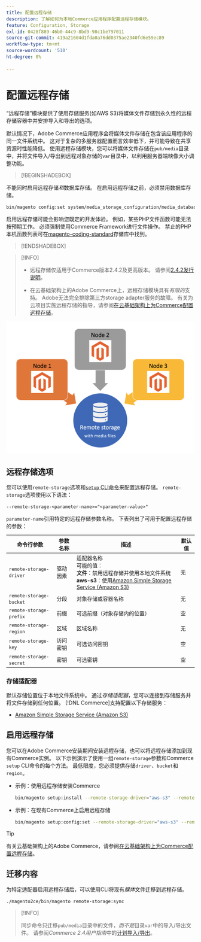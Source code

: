 ```yaml
---
title: 配置远程存储
description: 了解如何为本地Commerce应用程序配置远程存储模块。
feature: Configuration, Storage
exl-id: 0428f889-46b0-44c9-8bd9-98c1be797011
source-git-commit: 419a21604d1fda0a76dd0375ae2340fd6e59ec89
workflow-type: tm+mt
source-wordcount: '510'
ht-degree: 0%

---
```


# 配置远程存储

“远程存储”模块提供了使用存储服务(如AWS S3)将媒体文件存储到永久性的远程存储容器中并安排导入和导出的选项。

默认情况下，Adobe Commerce应用程序会将媒体文件存储在包含该应用程序的同一文件系统中。 这对于复杂的多服务器配置而言效率低下，并可能导致在共享资源时性能降低。 使用远程存储模块，您可以将媒体文件存储在`pub/media`目录中，并将文件导入/导出到远程对象存储的`var`目录中，以利用服务器端映像大小调整功能。

>[!BEGINSHADEBOX]

不能同时启用远程存储&#x200B;_和_&#x200B;数据库存储。 在启用远程存储之前，必须禁用数据库存储。

```bash
bin/magento config:set system/media_storage_configuration/media_database 0
```

启用远程存储可能会影响您既定的开发体验。 例如，某些PHP文件函数可能无法按预期工作。 必须强制使用Commerce Framework进行文件操作。 禁止的PHP本机函数列表可在[magento-coding-standard](https://github.com/magento/magento-coding-standard/blob/develop/Magento2/Sniffs/Functions/DiscouragedFunctionSniff.php)存储库中找到。

>[!ENDSHADEBOX]

>[!INFO]
>
>- 远程存储仅适用于Commerce版本2.4.2及更高版本。 请参阅[2.4.2发行说明](https://experienceleague.adobe.com/zh-hans/docs/commerce-operations/release/notes/magento-open-source/2-4-2)。
>
>- 在云基础架构上的Adobe Commerce上，远程存储模块具有&#x200B;_有限的_&#x200B;支持。 Adobe无法完全排除第三方storage adapter服务的故障。 有关为云项目实施远程存储的指导，请参阅[在云基础架构上为Commerce配置远程存储](cloud-support.md)。

![架构图像](../../assets/configuration/remote-storage-schema.png)

## 远程存储选项

您可以使用`remote-storage`选项和[`setup` CLI命令](../../installation/tutorials/deployment.md)来配置远程存储。 `remote-storage`选项使用以下语法：

```text
--remote-storage-<parameter-name>="<parameter-value>"
```

`parameter-name`引用特定的远程存储参数名称。 下表列出了可用于配置远程存储的参数：

| 命令行参数 | 参数名称 | 描述 | 默认值 |
|--- |--- |--- |--- |
| `remote-storage-driver` | 驱动因素 | 适配器名称<br>可能的值： <br>**文件**：禁用远程存储并使用本地文件系统&#x200B;<br>**aws-s3**：使用[Amazon Simple Storage Service (Amazon S3)](remote-storage-aws-s3.md) | 无 |
| `remote-storage-bucket` | 分段 | 对象存储或容器名称 | 无 |
| `remote-storage-prefix` | 前缀 | 可选前缀（对象存储内的位置） | 空 |
| `remote-storage-region` | 区域 | 区域名称 | 无 |
| `remote-storage-key` | 访问密钥 | 可选访问密钥 | 空 |
| `remote-storage-secret` | 密钥 | 可选密钥 | 空 |

### 存储适配器

默认存储位置位于本地文件系统中。 通过&#x200B;_存储适配器_，您可以连接到存储服务并将文件存储到任何位置。 [!DNL Commerce]支持配置以下存储服务：

- [Amazon Simple Storage Service (Amazon S3)](remote-storage-aws-s3.md)

## 启用远程存储

您可以在Adobe Commerce安装期间安装远程存储，也可以将远程存储添加到现有Commerce实例。 以下示例演示了使用一组`remote-storage`参数和Commerce `setup` CLI命令的每个方法。 最低限度，您必须提供存储`driver`、`bucket`和`region`。

- 示例：使用远程存储安装Commerce

  ```bash
  bin/magento setup:install --remote-storage-driver="aws-s3" --remote-storage-bucket="myBucket" --remote-storage-region="us-east-1"
  ```

- 示例：在现有Commerce上启用远程存储

  ```bash
  bin/magento setup:config:set --remote-storage-driver="aws-s3" --remote-storage-bucket="myBucket" --remote-storage-region="us-east-1"
  ```

>[!TIP]
>
>有关云基础架构上的Adobe Commerce，请参阅[在云基础架构上为Commerce配置远程存储](cloud-support.md)。

## 迁移内容

为特定适配器启用远程存储后，可以使用CLI将现有&#x200B;_媒体_&#x200B;文件迁移到远程存储。

```bash
./magento2ce/bin/magento remote-storage:sync
```

>[!INFO]
>
>同步命令只迁移`pub/media`目录中的文件，_而不是_&#x200B;目录`var`中的导入/导出文件。 请参阅&#x200B;_Commerce 2.4用户指南_&#x200B;中的[计划导入/导出](https://experienceleague.adobe.com/docs/commerce-admin/systems/data-transfer/data-scheduled-import-export.html?lang=zh-Hans)。

<!-- link definitions -->

[import-export]: https://docs.magento.com/user-guide/system/data-scheduled-import-export.html
